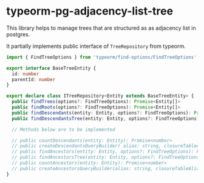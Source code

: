 # typeorm-pg-adjacency-list-tree

This library helps to manage trees that are structured as as adjacency list in postgres.

It partially implements public interface of `TreeRepository` from typeorm.

```typescript
import { FindTreeOptions } from 'typeorm/find-options/FindTreeOptions'

export interface BaseTreeEntity {
  id: number
  parentId: number
}

export declare class ITreeRepository<Entity extends BaseTreeEntity> {
  public findTrees(options?: FindTreeOptions): Promise<Entity[]>
  public findRoots(options?: FindTreeOptions): Promise<Entity[]>
  public findDescendants(entity: Entity, options?: FindTreeOptions): Promise<Entity[]>
  public findDescendantsTree(entity: Entity, options?: FindTreeOptions): Promise<Entity>

  // Methods below are to be implemented

  // public countDescendants(entity: Entity): Promise<number>
  // public createDescendantsQueryBuilder( alias: string, closureTableAlias: string, entity: Entity,)
  // public findAncestors(entity: Entity, options?: FindTreeOptions): Promise<Entity[]>
  // public findAncestorsTree(entity: Entity, options?: FindTreeOptions): Promise<Entity>
  // public countAncestors(entity: Entity): Promise<number>
  // public createAncestorsQueryBuilder(alias: string, closureTableAlias: string, entity: Entity,)
}
```
